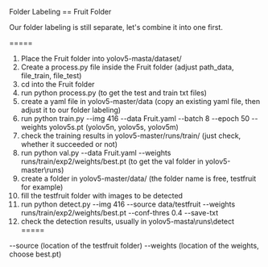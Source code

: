Folder Labeling == Fruit Folder

Our folder labeling is still separate, let's combine it into one first.

=====
1. Place the Fruit folder into yolov5-masta/dataset/
2. Create a process.py file inside the Fruit folder (adjust path_data, file_train, file_test)
3. cd into the Fruit folder
4. run python process.py (to get the test and train txt files)
5. create a yaml file in yolov5-master/data (copy an existing yaml file, then adjust it to our folder labeling)
6. run python train.py --img 416 --data Fruit.yaml --batch 8 --epoch 50 --weights yolov5s.pt (yolov5n, yolov5s, yolov5m)
7. check the training results in yolov5-master/runs/train/ (just check, whether it succeeded or not)
8. run python val.py --data Fruit.yaml --weights runs/train/exp2/weights/best.pt (to get the val folder in yolov5-master\runs)
9. create a folder in yolov5-master/data/ (the folder name is free, testfruit for example)
10. fill the testfruit folder with images to be detected
11. run python detect.py --img 416 --source data/testfruit --weights runs/train/exp2/weights/best.pt --conf-thres 0.4 --save-txt
12. check the detection results, usually in yolov5-masta\runs\detect\
=====

--source (location of the testfruit folder)
--weights (location of the weights, choose best.pt)
